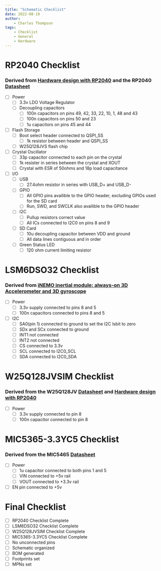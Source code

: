 ```yaml
---
title: "Schematic Checklist"
date: 2022-08-19
author:
    - Charles Thompson
tags:
    - Checklist
    - General
    - Hardware
---
```

# RP2040 Checklist
### Derived from [Hardware design with RP2040](https://datasheets.raspberrypi.com/rp2040/hardware-design-with-rp2040.pdf) and the RP2040 [Datasheet](https://datasheets.raspberrypi.com/rp2040/rp2040-datasheet.pdf)
 - [ ] Power
     - [ ] 3.3v LDO Voltage Regulator
     - [ ] Decoupling capacitors
         - [ ] 100n capacitors on pins 49, 42, 33, 22, 10, 1, 48 and 43
         - [ ] 100n capacitors on pins 50 and 23
         - [ ] 1u capacitors on pins 45 and 44
 - [ ] Flash Storage
     - [ ] Boot select header connected to QSPI_SS
         - [ ] 1k resistor between header and QSPI_SS
     - [ ] W25Q128JVS flash chip
 - [ ] Crystal Oscillator
     - [ ] 33p capacitor connected to each pin on the crystal
     - [ ] 1k resister in series between the crystal and XOUT
     - [ ] Crystal with ESR of 50ohms and 18p load capacitance
 - [ ] I/O
     - [ ] USB
         - [ ] 27.4ohm resistor in series with USB_D+ and USB_D-
     - [ ] GPIO
         - [ ] All GPIO pins availible to the GPIO header, excluding GPIOs used for the SD card
         - [ ] Run, SWD, and SWCLK also availible to the GPIO header
     - [ ] I2C
         - [ ] Pullup resistors correct value
         - [ ] All ICs connected to I2C0 on pins 8 and 9
     - [ ] SD Card
         - [ ] 10u decoupling capacitor between VDD and ground
         - [ ] All data lines contiguous and in order
     - [ ] Green Status LED
         - [ ] 120 ohm current limiting resistor

# LSM6DSO32 Checklist
### Derived from [iNEMO inertial module: always-on 3D Accelerometer and 3D gyroscope](https://www.st.com/resource/en/datasheet/lsm6dso32.pdf)
 - [ ] Power
     - [ ] 3.3v supply connected to pins 8 and 5
     - [ ] 100n capacitors connected to pins 8 and 5
 - [ ] I2C
     - [ ] SA0(pin 1) connected to ground to set the I2C lsbit to zero
     - [ ] SDx and SCx connected to ground
     - [ ] INT1 not connected
     - [ ] INT2 not connected
     - [ ] CS connected to 3.3v
     - [ ] SCL connected to I2C0_SCL
     - [ ] SDA connected to I2C0_SDA

# W25Q128JVSIM Checklist
### Derived from the W25Q128JV [Datasheet](https://www.winbond.com/hq/support/documentation/downloadV2022.jsp?__locale=en&xmlPath=/support/resources/.content/item/DA00-W25Q128JV.html&level=1) and [Hardware design with RP2040](https://datasheets.raspberrypi.com/rp2040/hardware-design-with-rp2040.pdf)
 - [ ] Power
     - [ ] 3.3v supply connected to pin 8
     - [ ] 100n capacitor connected to pin 8

# MIC5365-3.3YC5 Checklist
### Derived from the MIC5465 [Datasheet](https://ww1.microchip.com/downloads/aemDocuments/documents/OTH/ProductDocuments/DataSheets/mic5365.pdf)
 - [ ] Power
     - [ ] 1u capacitor connected to both pins 1 and 5
     - [ ] VIN connected to +5v rail
     - [ ] VOUT connected to +3.3v rail
 - [ ] EN pin connected to +5v

# Final Checklist
 - [ ] RP2040 Checklist Complete
 - [ ] LSM6DSO32 Checklist Complete
 - [ ] W25Q128JVSIM Checklist Complete
 - [ ] MIC5365-3.3YC5 Checklist Complete
 - [ ] No unconnected pins
 - [ ] Schematic organized
 - [ ] BOM generated
 - [ ] Footprints set
 - [ ] MPNs set